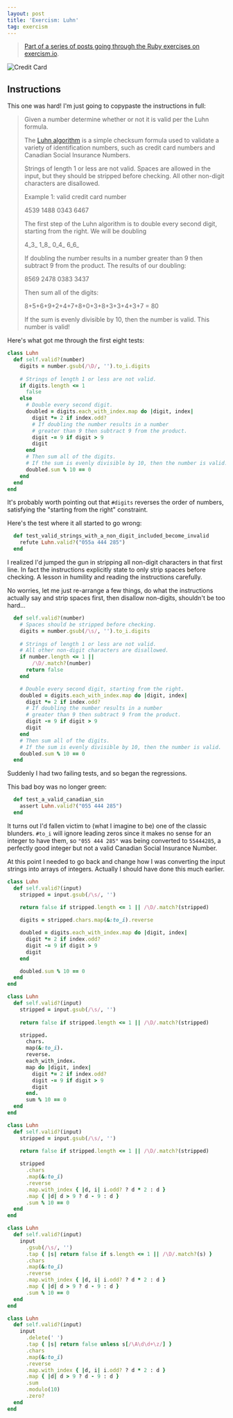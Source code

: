 ```yaml
---
layout: post
title: 'Exercism: Luhn'
tag: exercism
---
```

>[Part of a series of posts going through the Ruby exercises on](/tag/exercism) [exercism.io](https://exercism.io).

![Credit Card](/assets/img/creditcard.jpg)

<!--description-->

## Instructions

This one was hard! I'm just going to copypaste the instructions in full:

>Given a number determine whether or not it is valid per the Luhn formula.
>
>The [Luhn algorithm](https://en.wikipedia.org/wiki/Luhn_algorithm) is a simple checksum formula used to validate a variety of identification numbers, such as credit card numbers and Canadian Social Insurance Numbers.
>
>Strings of length 1 or less are not valid. Spaces are allowed in the input, but they should be stripped before checking. All other non-digit characters are disallowed.
>
>Example 1: valid credit card number
>
>4539 1488 0343 6467
>
>The first step of the Luhn algorithm is to double every second digit, starting from the right. We will be doubling
>
>4\_3\_ 1\_8\_ 0\_4\_ 6\_6\_
>
>If doubling the number results in a number greater than 9 then subtract 9 from the product. The results of our doubling:
>
>8569 2478 0383 3437
>
>Then sum all of the digits:
>
>8+5+6+9+2+4+7+8+0+3+8+3+3+4+3+7 = 80
>
>If the sum is evenly divisible by 10, then the number is valid. This number is valid!

Here's what got me through the first eight tests:

```ruby
class Luhn
  def self.valid?(number)
    digits = number.gsub(/\D/, '').to_i.digits
    
    # Strings of length 1 or less are not valid.
    if digits.length <= 1
      false
    else
      # Double every second digit.
      doubled = digits.each_with_index.map do |digit, index|
        digit *= 2 if index.odd?
        # If doubling the number results in a number 
        # greater than 9 then subtract 9 from the product.
        digit -= 9 if digit > 9
        digit
      end
      # Then sum all of the digits.
      # If the sum is evenly divisible by 10, then the number is valid.
      doubled.sum % 10 == 0
    end
  end
end
```

It's probably worth pointing out that `#digits` reverses the order of numbers, satisfying the "starting from the right" constraint.

Here's the test where it all started to go wrong:

```ruby
  def test_valid_strings_with_a_non_digit_included_become_invalid
    refute Luhn.valid?("055a 444 285")
  end
```

I realized I'd jumped the gun in stripping all non-digit characters in that first line. In fact the instructions explicitly state to only strip spaces before checking. A lesson in humility and reading the instructions carefully.

No worries, let me just re-arrange a few things, do what the instructions actually say and strip spaces first, then disallow non-digits, shouldn't be too hard...

```ruby
  def self.valid?(number)
    # Spaces should be stripped before checking. 
    digits = number.gsub(/\s/, '').to_i.digits
    
    # Strings of length 1 or less are not valid.
    # All other non-digit characters are disallowed.
    if number.length <= 1 ||
        /\D/.match?(number)
      return false
    end

    # Double every second digit, starting from the right.
    doubled = digits.each_with_index.map do |digit, index|
      digit *= 2 if index.odd?
      # If doubling the number results in a number 
      # greater than 9 then subtract 9 from the product.
      digit -= 9 if digit > 9
      digit
    end
    # Then sum all of the digits.
    # If the sum is evenly divisible by 10, then the number is valid.
    doubled.sum % 10 == 0
  end
```

Suddenly I had two failing tests, and so began the regressions.

This bad boy was no longer green:

```ruby
  def test_a_valid_canadian_sin
    assert Luhn.valid?("055 444 285")
  end
```

It turns out I'd fallen victim to (what I imagine to be) one of the classic blunders. `#to_i` will ignore leading zeros since it makes no sense for an integer to have them, so `"055 444 285"` was being converted to `55444285`, a perfectly good integer but not a valid Canadian Social Insurance Number.

At this point I needed to go back and change how I was converting the input strings into arrays of integers. Actually I should have done this much earlier.

```ruby
class Luhn
  def self.valid?(input)
    stripped = input.gsub(/\s/, '')
    
    return false if stripped.length <= 1 || /\D/.match?(stripped)

    digits = stripped.chars.map(&:to_i).reverse

    doubled = digits.each_with_index.map do |digit, index|
      digit *= 2 if index.odd?
      digit -= 9 if digit > 9
      digit
    end

    doubled.sum % 10 == 0
  end
end
```

```ruby
class Luhn
  def self.valid?(input)
    stripped = input.gsub(/\s/, '')
    
    return false if stripped.length <= 1 || /\D/.match?(stripped)

    stripped.
      chars.
      map(&:to_i).
      reverse.
      each_with_index.
      map do |digit, index|
        digit *= 2 if index.odd?
        digit -= 9 if digit > 9
        digit
      end.
      sum % 10 == 0
  end
end
```

```ruby
class Luhn
  def self.valid?(input)
    stripped = input.gsub(/\s/, '')
    
    return false if stripped.length <= 1 || /\D/.match?(stripped)

    stripped
      .chars
      .map(&:to_i)
      .reverse
      .map.with_index { |d, i| i.odd? ? d * 2 : d }
      .map { |d| d > 9 ? d - 9 : d }
      .sum % 10 == 0
  end
end
```

```ruby
class Luhn
  def self.valid?(input)
    input
      .gsub(/\s/, '')
      .tap { |s| return false if s.length <= 1 || /\D/.match?(s) }
      .chars
      .map(&:to_i)
      .reverse
      .map.with_index { |d, i| i.odd? ? d * 2 : d }
      .map { |d| d > 9 ? d - 9 : d }
      .sum % 10 == 0
  end
end
```

```ruby
class Luhn
  def self.valid?(input)
    input
      .delete(' ')
      .tap { |s| return false unless s[/\A\d\d+\z/] }
      .chars
      .map(&:to_i)
      .reverse
      .map.with_index { |d, i| i.odd? ? d * 2 : d }
      .map { |d| d > 9 ? d - 9 : d }
      .sum
      .modulo(10)
      .zero?
  end
end
```
